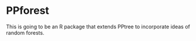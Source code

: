 PPforest
========

This is going to be an R package that extends PPtree to incorporate ideas of random forests.
